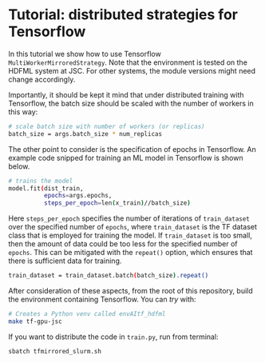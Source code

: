 # Tutorial: distributed strategies for Tensorflow

In this tutorial we show how to use Tensorflow `MultiWorkerMirroredStrategy`.
Note that the environment is tested on the HDFML system at JSC.
For other systems, the module versions might need change accordingly.

Importantly, it should be kept it mind that under distributed training with Tensorflow,
the batch size should be scaled with the number of workers in this way:

```bash
# scale batch size with number of workers (or replicas)
batch_size = args.batch_size * num_replicas
```

The other point to consider is the specification of epochs in Tensorflow. 
An example code snipped for training an ML model in Tensorflow is shown below.

```bash
# trains the model
model.fit(dist_train, 
          epochs=args.epochs,
          steps_per_epoch=len(x_train)//batch_size)
```

Here `steps_per_epoch` specifies the number of iterations of `train_dataset`
over the specified number of `epochs`, where `train_dataset`
is the TF dataset class that is employed for training the model.
If `train_dataset` is too small, then the amount of data could be too less
for the specified number of `epochs`. This can be mitigated with the `repeat()` 
option, which ensures that there is sufficient data for training.

```bash
train_dataset = train_dataset.batch(batch_size).repeat()
```

After consideration of these aspects, from the root of this repository, 
build the environment containing Tensorflow. You can *try* with:

```bash
# Creates a Python venv called envAItf_hdfml
make tf-gpu-jsc
```

If you want to distribute the code in `train.py`, run from terminal:

```bash
sbatch tfmirrored_slurm.sh
```
